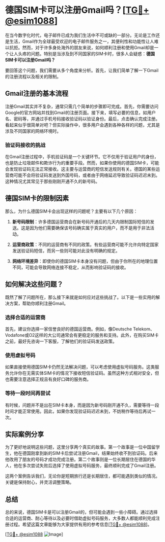 # 德国SIM卡可以注册Gmail吗？[[TG💪+ @esim1088](https://t.me/s/esim1088)]

在当今数字化时代，电子邮件已成为我们生活中不可或缺的一部分。无论是工作还是生活，Gmail作为全球最受欢迎的电子邮件服务之一，其便利性和功能性让人难以抗拒。然而，对于许多身处海外的朋友来说，如何顺利注册和使用Gmail却是一个让人头疼的问题。特别是当涉及到不同国家的SIM卡时，很多人会疑惑：**德国SIM卡可以注册Gmail吗？**

要回答这个问题，我们需要从多个角度来分析。首先，让我们简单了解一下Gmail的注册流程以及相关的限制。

## Gmail注册的基本流程

注册Gmail其实并不复杂，通常只需几个简单的步骤即可完成。首先，你需要访问Google的官方网站并找到Gmail的注册页面。接下来，填写必要的信息，如用户名、密码等，并通过手机号码接收验证码以验证身份。最后，点击确认完成注册。看起来似乎很简单对吧？但实际操作中，很多用户会遇到各种各样的问题，尤其是涉及不同国家的网络环境时。

### 验证码接收的挑战

在Gmail注册过程中，手机验证码是一个关键环节。它不仅用于验证用户的身份，也是防止垃圾邮件和欺诈行为的重要手段。然而，如果你使用的德国SIM卡，可能会发现验证码无法正常接收。这主要与运营商的短信发送规则有关。德国的某些运营商可能不会将验证码发送到外国号码，或者由于网络延迟导致验证码迟迟未到。这种情况尤其常见于那些刚刚开通不久的新号码。

## 德国SIM卡的限制因素

那么，为什么德国SIM卡会出现这样的问题呢？主要有以下几个原因：

1. **新号码限制**：许多德国运营商会在新号码开通后的几天内限制国际短信的发送。这是因为他们需要确保该号码确实属于真实的用户，而不是用于非法活动。
   
2. **运营商政策**：不同的运营商有不同的政策。有些运营商可能不允许向特定国家发送验证码短信，而另一些则可能对此没有明确的规定。

3. **网络环境差异**：即使你的德国SIM卡本身没有问题，但由于你所在的地理位置不同，可能会导致网络连接不稳定，从而影响验证码的接收。

## 如何解决这些问题？

既然了解了问题所在，那么接下来就是如何应对这些挑战了。以下是一些实用的解决方案，帮助你顺利注册Gmail。

### 选择合适的运营商

首先，建议你选择一家信誉良好的德国运营商。例如，像Deutsche Telekom、Vodafone或O2这样的大公司通常会有更稳定的服务和支持。此外，在购买SIM卡之前，最好先咨询一下客服，了解他们的验证码发送政策。

### 使用虚拟号码

如果直接使用德国SIM卡仍然无法解决问题，可以考虑使用虚拟号码服务。这类服务允许你在无需实体SIM卡的情况下接收短信验证码。虽然这种方式相对安全，但也需要注意选择正规且有良好口碑的服务商。

### 等待一段时间再尝试

有时候，问题并不是出在SIM卡本身，而是因为新号码刚开通不久，需要等待一段时间才能正常使用。因此，如果你发现验证码迟迟未到，不妨稍作等待后再试一次。

## 实际案例分享

为了更好地说明这些问题，这里分享两个真实的故事。第一个故事是一位中国留学生，他在德国刚拿到新的SIM卡后尝试注册Gmail，结果始终收不到验证码。后来他改用了朋友的号码才成功完成注册。第二个故事则是一位长期居住在德国的华人，他在多次尝试失败后选择了使用虚拟号码服务，最终顺利完成了Gmail注册。

这两个案例告诉我们，无论你是短期旅行还是长期居住，都可能遇到类似的情况。关键是保持耐心，并灵活调整策略。

## 总结

总的来说，德国SIM卡是可以注册Gmail的，但可能会遇到一些小障碍。通过选择合适的运营商、耐心等待以及必要时借助虚拟号码服务，大多数人都能顺利完成注册过程。希望这篇文章能够为大家提供有用的参考信息[[TG💪+ @esim1088](https://t.me/s/esim1088)]。

[[TG💪+ @esim1088](https://t.me/s/esim1088) ![Image](https://i.postimg.cc/4NQfJmqS/Snipaste-2025-05-13-00-14-12.png)]
